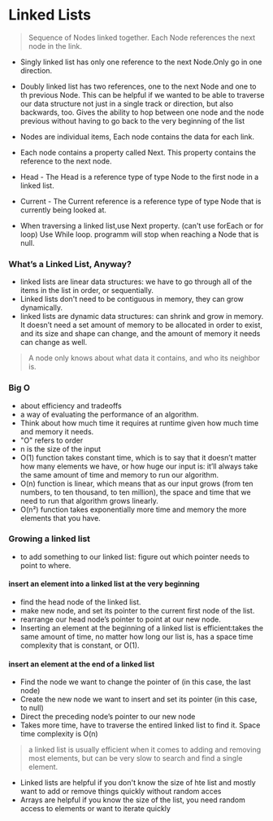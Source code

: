 # Linked Lists

> Sequence of Nodes linked together. Each Node references the next node in the link.

- Singly linked list has only one reference to the next Node.Only go in one direction.
- Doubly linked list has two references, one to the next Node and one to th previous Node. This can be helpful if we wanted to be able to traverse our data structure not just in a single track or direction, but also backwards, too. Gives the ability to hop between one node and the node previous without having to go back to the very beginning of the list
- Nodes are individual items, Each node contains the data for each link.
- Each node contains a property called Next. This property contains the reference to the next node.
- Head - The Head is a reference type of type Node to the first node in a linked list.
- Current - The Current reference is a reference type of type Node that is currently being looked at.


- When traversing a linked list,use Next property. (can't use forEach or for loop) Use While loop. programm will stop when reaching a Node that is null.

### What’s a Linked List, Anyway?
- linked lists are linear data structures: we have to go through all of the items in the list in order, or sequentially.
- Linked lists don't need to be contiguous in memory, they can grow dynamically.
- linked lists are dynamic data structures: can shrink and grow in memory. It doesn’t need a set amount of memory to be allocated in order to exist, and its size and shape can change, and the amount of memory it needs can change as well.

> A node only knows about what data it contains, and who its neighbor is.

### Big O
- about efficiency and tradeoffs
- a way of evaluating the performance of an algorithm.
- Think about how much time it requires at runtime given how much time and memory it needs.
- "O" refers to order
- n is the size of the input
- O(1) function takes constant time, which is to say that it doesn’t matter how many elements we have, or how huge our input is: it’ll always take the same amount of time and memory to run our algorithm.
- O(n) function is linear, which means that as our input grows (from ten numbers, to ten thousand, to ten million), the space and time that we need to run that algorithm grows linearly.
-  O(n²) function takes exponentially more time and memory the more elements that you have.

### Growing a linked list
- to add something to our linked list: figure out which pointer needs to point to where.

#### insert an element into a linked list at the very beginning
- find the head node of the linked list.
- make new node, and set its pointer to the current first node of the list.
- rearrange our head node’s pointer to point at our new node.
- Inserting an element at the beginning of a linked list is efficient:takes the same amount of time, no matter how long our list is, has a space time complexity that is constant, or O(1).

#### insert an element at the end of a linked list
- Find the node we want to change the pointer of (in this case, the last node)
- Create the new node we want to insert and set its pointer (in this case, to null)
- Direct the preceding node’s pointer to our new node
- Takes more time, have to traverse the entired linked list to find it. Space time complexity is O(n)

> a linked list is usually efficient when it comes to adding and removing most elements, but can be very slow to search and find a single element.

- Linked lists are helpful if you don't know the size of hte list and mostly want to add or remove things quickly without random acces
- Arrays are helpful if you know the size of the list, you need random access to elements or want to iterate quickly
